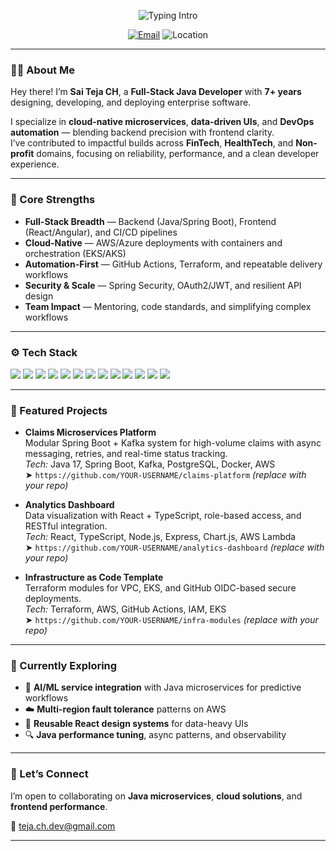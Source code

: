<!-- PROFILE HEADER -->
<p align="center">
  <img src="https://readme-typing-svg.herokuapp.com?size=28&duration=3000&pause=800&center=true&vCenter=true&width=800&lines=Hi%2C+I'm+Sai+Teja+%F0%9F%91%8B;Full-Stack+Java+Developer;7%2B+Years+in+Software+Engineering;Building+Cloud-Native+Applications+%26+CI%2FCD+Workflows" alt="Typing Intro" />
</p>

<p align="center">
  <a href="mailto:teja.ch.dev@gmail.com"><img alt="Email" src="https://img.shields.io/badge/Email-Contact-blue?style=for-the-badge&logo=gmail"></a>
  <!-- Update your LinkedIn URL below, then uncomment this line -->
  <!-- <a href="https://www.linkedin.com/in/YOUR-LINKEDIN-SLUG" target="_blank"><img alt="LinkedIn" src="https://img.shields.io/badge/LinkedIn-Connect-0A66C2?style=for-the-badge&logo=linkedin"></a> -->
  <img alt="Location" src="https://img.shields.io/badge/Location-Raleigh%2C%20NC-4CAF50?style=for-the-badge&logo=google-maps">
</p>

---

### 👨‍💻 About Me  

Hey there! I’m **Sai Teja CH**, a **Full-Stack Java Developer** with **7+ years** designing, developing, and deploying enterprise software.  

I specialize in **cloud-native microservices**, **data-driven UIs**, and **DevOps automation** — blending backend precision with frontend clarity.  
I’ve contributed to impactful builds across **FinTech**, **HealthTech**, and **Non-profit** domains, focusing on reliability, performance, and a clean developer experience.

---

### 🚀 Core Strengths  

- **Full-Stack Breadth** — Backend (Java/Spring Boot), Frontend (React/Angular), and CI/CD pipelines  
- **Cloud-Native** — AWS/Azure deployments with containers and orchestration (EKS/AKS)  
- **Automation-First** — GitHub Actions, Terraform, and repeatable delivery workflows  
- **Security & Scale** — Spring Security, OAuth2/JWT, and resilient API design  
- **Team Impact** — Mentoring, code standards, and simplifying complex workflows

---

### ⚙️ Tech Stack  

<p align="left">
  <img src="https://img.shields.io/badge/Java-11%2F17-E34F26?logo=openjdk&logoColor=white" />
  <img src="https://img.shields.io/badge/Spring%20Boot-6DB33F?logo=springboot&logoColor=white" />
  <img src="https://img.shields.io/badge/React-20232A?logo=react&logoColor=61DAFB" />
  <img src="https://img.shields.io/badge/Angular-DD0031?logo=angular&logoColor=white" />
  <img src="https://img.shields.io/badge/AWS-232F3E?logo=amazonaws&logoColor=white" />
  <img src="https://img.shields.io/badge/Azure-0078D4?logo=microsoftazure&logoColor=white" />
  <img src="https://img.shields.io/badge/Terraform-7B42BC?logo=terraform&logoColor=white" />
  <img src="https://img.shields.io/badge/Docker-2496ED?logo=docker&logoColor=white" />
  <img src="https://img.shields.io/badge/Kubernetes-326CE5?logo=kubernetes&logoColor=white" />
  <img src="https://img.shields.io/badge/PostgreSQL-4169E1?logo=postgresql&logoColor=white" />
  <img src="https://img.shields.io/badge/MySQL-4479A1?logo=mysql&logoColor=white" />
  <img src="https://img.shields.io/badge/MongoDB-47A248?logo=mongodb&logoColor=white" />
  <img src="https://img.shields.io/badge/GitHub%20Actions-2088FF?logo=githubactions&logoColor=white" />
</p>

---

### 🧩 Featured Projects  

- **Claims Microservices Platform**  
  Modular Spring Boot + Kafka system for high-volume claims with async messaging, retries, and real-time status tracking.  
  _Tech:_ Java 17, Spring Boot, Kafka, PostgreSQL, Docker, AWS  
  ➤ `https://github.com/YOUR-USERNAME/claims-platform` *(replace with your repo)*

- **Analytics Dashboard**  
  Data visualization with React + TypeScript, role-based access, and RESTful integration.  
  _Tech:_ React, TypeScript, Node.js, Express, Chart.js, AWS Lambda  
  ➤ `https://github.com/YOUR-USERNAME/analytics-dashboard` *(replace with your repo)*

- **Infrastructure as Code Template**  
  Terraform modules for VPC, EKS, and GitHub OIDC-based secure deployments.  
  _Tech:_ Terraform, AWS, GitHub Actions, IAM, EKS  
  ➤ `https://github.com/YOUR-USERNAME/infra-modules` *(replace with your repo)*

---

### 🧠 Currently Exploring  

- 🤖 **AI/ML service integration** with Java microservices for predictive workflows  
- ☁️ **Multi-region fault tolerance** patterns on AWS  
- 🧩 **Reusable React design systems** for data-heavy UIs  
- 🔍 **Java performance tuning**, async patterns, and observability

---

### 💬 Let’s Connect  

I’m open to collaborating on **Java microservices**, **cloud solutions**, and **frontend performance**.  

📧 [teja.ch.dev@gmail.com](mailto:teja.ch.dev@gmail.com)  
<!-- Add your LinkedIn URL, then uncomment the line below -->
<!-- 🔗 [LinkedIn](https://www.linkedin.com/in/YOUR-LINKEDIN-SLUG) -->

---
